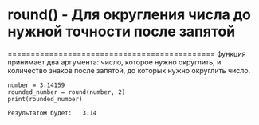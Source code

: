 # round()  - Для округления числа до нужной точности после запятой
=============================================
функция принимает два аргумента: число, которое нужно округлить, и количество знаков после
запятой, до которых нужно округлить число.

    number = 3.14159
    rounded_number = round(number, 2)
    print(rounded_number)

    Результатом будет:   3.14


